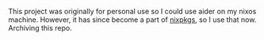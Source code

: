 This project was originally for personal use so I could use aider on my nixos machine. However, it has since become a part of [nixpkgs](https://github.com/NixOS/nixpkgs/blob/nixos-unstable/pkgs/by-name/ai/aider-chat/package.nix), so I use that now. Archiving this repo.
